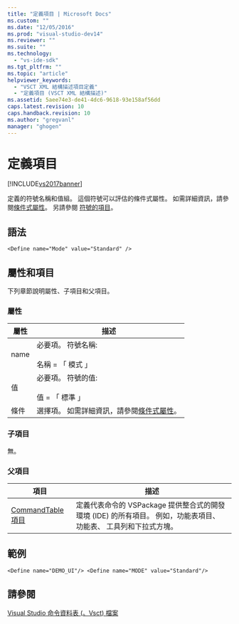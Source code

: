 ```yaml
---
title: "定義項目 | Microsoft Docs"
ms.custom: ""
ms.date: "12/05/2016"
ms.prod: "visual-studio-dev14"
ms.reviewer: ""
ms.suite: ""
ms.technology: 
  - "vs-ide-sdk"
ms.tgt_pltfrm: ""
ms.topic: "article"
helpviewer_keywords: 
  - "VSCT XML 結構描述項目定義"
  - "定義項目 (VSCT XML 結構描述)"
ms.assetid: 5aee74e3-de41-4dc6-9618-93e158af56dd
caps.latest.revision: 10
caps.handback.revision: 10
ms.author: "gregvanl"
manager: "ghogen"
---
```

# 定義項目
[!INCLUDE[vs2017banner](../code-quality/includes/vs2017banner.md)]

定義的符號名稱和值組。 這個符號可以評估的條件式屬性。 如需詳細資訊，請參閱[條件式屬性](../extensibility/vsct-xml-schema-conditional-attributes.md)。 另請參閱 [符號的項目](../extensibility/symbols-element.md)。  
  
## 語法  
  
```  
<Define name="Mode" value="Standard" />  
```  
  
## 屬性和項目  
 下列章節說明屬性、子項目和父項目。  
  
### 屬性  
  
|屬性|描述|  
|--------|--------|  
|name|必要項。 符號名稱:<br /><br /> 名稱 \= 「 模式 」|  
|值|必要項。 符號的值:<br /><br /> 值 \= 「 標準 」|  
|條件|選擇項。 如需詳細資訊，請參閱[條件式屬性](../extensibility/vsct-xml-schema-conditional-attributes.md)。|  
  
### 子項目  
 無。  
  
### 父項目  
  
|項目|描述|  
|--------|--------|  
|[CommandTable 項目](../extensibility/commandtable-element.md)|定義代表命令的 VSPackage 提供整合式的開發環境 \(IDE\) 的所有項目。 例如，功能表項目、 功能表、 工具列和下拉式方塊。|  
  
## 範例  
  
```  
<Define name="DEMO_UI"/> <Define name="MODE" value="Standard"/>  
```  
  
## 請參閱  
 [Visual Studio 命令資料表 \(。Vsct\) 檔案](../extensibility/internals/visual-studio-command-table-dot-vsct-files.md)